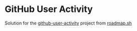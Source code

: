 # GitHub User Activity

Solution for the [github-user-activity](https://roadmap.sh/projects/github-user-activity) project from [roadmap.sh](https://roadmap.sh)
